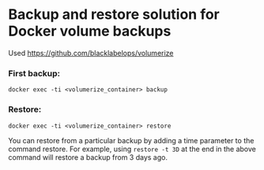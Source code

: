 # Backup and restore solution for Docker volume backups

Used https://github.com/blacklabelops/volumerize

### First backup:

```
docker exec -ti <volumerize_container> backup
```

### Restore:

```
docker exec -ti <volumerize_container> restore
```

You can restore from a particular backup by adding a time parameter to the command restore. For example, using `restore -t 3D` at the end in the above command will restore a backup from 3 days ago.
